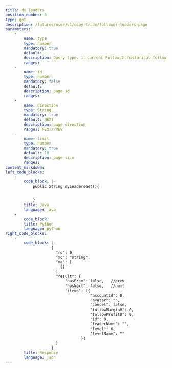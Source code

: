 ```yaml
---
title: My leaders
position_number: 6
type: get
description: /futures/user/v1/copy-trade/follower-leaders-page
parameters:
    -
        name: type
        type: number
        mandatory: true
        default:
        description: Query type. 1：current Follow,2：historical follow
        ranges:
    -
        name: id
        type: number
        mandatory: false
        default:
        description: page id
        ranges:
    - 
        name: direction
        type: String
        mandatory: true
        default: NEXT
        description: page direction
        ranges: NEXT/PREV
    -
        name: limit
        type: number
        mandatory: true
        default: 10
        description: page size
        ranges:
content_markdown:
left_code_blocks:
    -
        code_block: |-
            public String myLeadersGet(){


            }
        title: Java
        language: java
    -
        code_block:
        title: Python
        language: python
right_code_blocks:
    -
        code_block: |-
                    {
                      "rc": 0,
                      "mc": "string",
                      "ma": [
                        {}
                      ],
                      "result": {
                          "hasPrev": false,   //prev
                          "hasNext": false,   //next
                          "items": [{
                                     "accountId": 0,           
                                     "avatar": "",             
                                     "cancel": false,          
                                     "followMarginU": 0,       
                                     "followProfitU": 0,       
                                     "id": 0,
                                     "leaderName": "",         
                                     "level": 0,               
                                     "levelName": ""           
                                 }] 
                      }
                    }
        title: Response
        language: json
---
```

